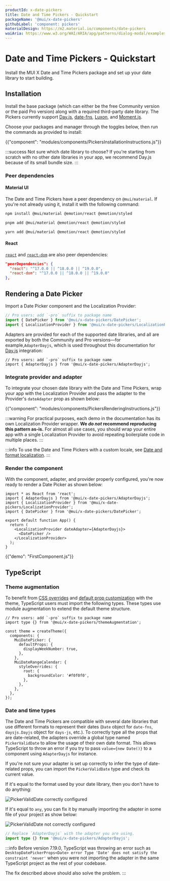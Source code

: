 ```yaml
---
productId: x-date-pickers
title: Date and Time Pickers - Quickstart
packageName: '@mui/x-date-pickers'
githubLabel: 'component: pickers'
materialDesign: https://m2.material.io/components/date-pickers
waiAria: https://www.w3.org/WAI/ARIA/apg/patterns/dialog-modal/examples/datepicker-dialog/
---
```


# Date and Time Pickers - Quickstart

<p class="description">Install the MUI X Date and Time Pickers package and set up your date library to start building.</p>

## Installation

Install the base package (which can either be the free Community version or the paid Pro version) along with a required third-party date library.
The Pickers currently support [Day.js](https://day.js.org/), [date-fns](https://date-fns.org/), [Luxon](https://moment.github.io/luxon/#/), and [Moment.js](https://momentjs.com/).

Choose your packages and manager through the toggles below, then run the commands as provided to install:

<!-- #default-branch-switch -->

{{"component": "modules/components/PickersInstallationInstructions.js"}}

:::success
Not sure which date library to choose?
If you're starting from scratch with no other date libraries in your app, we recommend Day.js because of its small bundle size.
:::

### Peer dependencies

#### Material UI

The Date and Time Pickers have a peer dependency on `@mui/material`.
If you're not already using it, install it with the following command:

<codeblock storageKey="package-manager">

```bash npm
npm install @mui/material @emotion/react @emotion/styled
```

```bash pnpm
pnpm add @mui/material @emotion/react @emotion/styled
```

```bash yarn
yarn add @mui/material @emotion/react @emotion/styled
```

</codeblock>

#### React

<!-- #react-peer-version -->

[`react`](https://www.npmjs.com/package/react) and [`react-dom`](https://www.npmjs.com/package/react-dom) are also peer dependencies:

```json
"peerDependencies": {
  "react": "^17.0.0 || ^18.0.0 || ^19.0.0",
  "react-dom": "^17.0.0 || ^18.0.0 || ^19.0.0"
},
```

## Rendering a Date Picker

Import a Date Picker component and the Localization Provider:

```js
// Pro users: add `-pro` suffix to package name
import { DatePicker } from '@mui/x-date-pickers/DatePicker';
import { LocalizationProvider } from '@mui/x-date-pickers/LocalizationProvider';
```

Adapters are provided for each of the supported date libraries, and all are exported by both the Community and Pro versions—for example,`AdapterDayjs`, which is used throughout this documentation for [Day.js](https://day.js.org/) integration:

```tsx
// Pro users: add `-pro` suffix to package name
import { AdapterDayjs } from '@mui/x-date-pickers/AdapterDayjs';
```

### Integrate provider and adapter

To integrate your chosen date library with the Date and Time Pickers, wrap your app with the Localization Provider and pass the adapter to the Provider's `dateAdapter` prop as shown below:

{{"component": "modules/components/PickersRenderingInstructions.js"}}

:::warning
For practical purposes, each demo in the documentation has its own Localization Provider wrapper.
**We _do not_ recommend reproducing this pattern as-is.**
For almost all use cases, you should wrap your entire app with a single Localization Provider to avoid repeating boilerplate code in multiple places.
:::

:::info
To use the Date and Time Pickers with a custom locale, see [Date and format localization](/x/react-date-pickers/adapters-locale/).
:::

### Render the component

With the component, adapter, and provider properly configured, you're now ready to render a Date Picker as shown below:

```tsx
import * as React from 'react';
import { AdapterDayjs } from '@mui/x-date-pickers/AdapterDayjs';
import { LocalizationProvider } from '@mui/x-date-pickers/LocalizationProvider';
import { DatePicker } from '@mui/x-date-pickers/DatePicker';

export default function App() {
  return (
    <LocalizationProvider dateAdapter={AdapterDayjs}>
      <DatePicker />
    </LocalizationProvider>
  );
}
```

{{"demo": "FirstComponent.js"}}

## TypeScript

### Theme augmentation

To benefit from [CSS overrides](/material-ui/customization/theme-components/#theme-style-overrides) and [default prop customization](/material-ui/customization/theme-components/#theme-default-props) with the theme, TypeScript users must import the following types.
These types use module augmentation to extend the default theme structure.

```tsx
// Pro users: add `-pro` suffix to package name
import type {} from '@mui/x-date-pickers/themeAugmentation';

const theme = createTheme({
  components: {
    MuiDatePicker: {
      defaultProps: {
        displayWeekNumber: true,
      },
    },
    MuiDateRangeCalendar: {
      styleOverrides: {
        root: {
          backgroundColor: '#f0f0f0',
        },
      },
    },
  },
});
```

### Date and time types

The Date and Time Pickers are compatible with several date libraries that use different formats to represent their dates (`Date` object for `date-fns`, `daysjs.Dayjs` object for `days-js`, etc.).
To correctly type all the props that are date-related, the adapters override a global type named `PickerValidDate` to allow the usage of their own date format.
This allows TypeScript to throw an error if you try to pass `value={new Date()}` to a component using `AdapterDayjs` for instance.

If you're not sure your adapter is set up correctly to infer the type of date-related props, you can import the `PickerValidDate` type and check its current value.

If it's equal to the format used by your date library, then you don't have to do anything:

<img src="/static/x/date-pickers/picker-valid-date-configured.png" alt="PickerValidDate correctly configured" />

If it's equal to `any`, you can fix it by manually importing the adapter in some file of your project as show below:

<img src="/static/x/date-pickers/picker-valid-date-not-configured.png" alt="PickerValidDate not correctly configured" />

```ts
// Replace `AdapterDayjs` with the adapter you are using.
import type {} from '@mui/x-date-pickers/AdapterDayjs';
```

:::info
Before version 7.19.0, TypeScript was throwing an error such as `DesktopDatePickerProps<Date> error Type 'Date' does not satisfy the constraint 'never'`
when you were not importing the adapter in the same TypeScript project as the rest of your codebase.

The fix described above should also solve the problem.
:::
